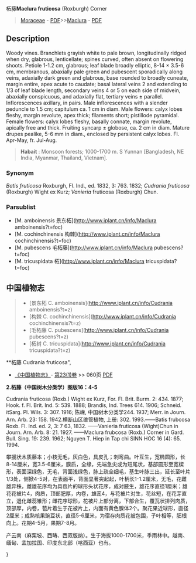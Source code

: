 柘藤**Maclura fruticosa** (Roxburgh) Corner

> [Moraceae](http://www.iplant.cn/info/Moraceae?t=foc) - [PDF](http://www.iplant.cn/foc/pdf/Moraceae.pdf)>>[Maclura](http://www.iplant.cn/info/Maclura?t=foc) - [PDF](http://www.iplant.cn/foc/pdf/Maclura.pdf)

## Description

Woody vines. Branchlets grayish white to pale brown, longitudinally ridged when dry, glabrous, lenticellate; spines curved, often absent on flowering shoots. Petiole 1-1.2 cm, glabrous; leaf blade broadly elliptic, 8-14 × 3.5-6 cm, membranous, abaxially pale green and pubescent sporadically along veins, adaxially dark green and glabrous, base rounded to broadly cuneate, margin entire, apex acute to caudate; basal lateral veins 2 and extending to 1/3 of leaf blade length, secondary veins 4 or 5 on each side of midvein, abaxially conspicuous, and adaxially flat, tertiary veins ± parallel. Inflorescences axillary, in pairs. Male inflorescences with a slender peduncle to 1.5 cm; capitulum ca. 1 cm in diam. Male flowers: calyx lobes fleshy, margin revolute, apex thick; filaments short; pistillode pyramidal. Female flowers: calyx lobes fleshy, basally connate, margin revolute, apically free and thick. Fruiting syncarp ± globose, ca. 2 cm in diam. Mature drupes pealike, 5-6 mm in diam., enclosed by persistent calyx lobes. Fl. Apr-May, fr. Jul-Aug.

> **Habait** : 
> Monsoon forests; 1000-1700 m. S Yunnan [Bangladesh, NE India, Myanmar, Thailand, Vietnam].

### Synonym
*Batis* *fruticosa* Roxburgh, Fl. Ind., ed. 1832, 3: 763. 1832; *Cudrania* *fruticosa* (Roxburgh) Wight ex Kurz; *Vanieria* fruticosa (Roxburgh) Chun.

### Parsublist

* [M.  amboinensis  景东柘](http://www.iplant.cn/info/Maclura amboinensis?t=foc)
* [M.  cochinchinensis  构棘](http://www.iplant.cn/info/Maclura cochinchinensis?t=foc)
* [M.  pubescens  毛柘藤](http://www.iplant.cn/info/Maclura pubescens?t=foc)
* [M.  tricuspidata  柘](http://www.iplant.cn/info/Maclura tricuspidata?t=foc)

## 中国植物志

> * [景东柘  C.  amboinensis](http://www.iplant.cn/info/Cudrania amboinensis?t=z)
> * [构棘  C.  cochinchinensis](http://www.iplant.cn/info/Cudrania cochinchinensis?t=z)
> * [毛柘藤  C.  pubescens](http://www.iplant.cn/info/Cudrania pubescens?t=z)
> * [柘树  C.  tricuspidata](http://www.iplant.cn/info/Cudrania tricuspidata?t=z)

**柘藤 Cudrania fruticosa",

* [《中国植物志》](http://www.iplant.cn/frps)- [第23(1)卷](http://www.iplant.cn/frps/vol/23(1)) >> 060页 [PDF](http://www.iplant.cn/frps/pdf/23(1)/060.pdf)

**2.柘藤（中国树木分类学）图版16：4-5**

Cudrania fruticosa (Roxb.) Wight ex Kurz, For. Fl. Brit. Burm. 2: 434. 1877; Hook. f. Fl. Brit. Ind. 5: 539. 1888; Brandis, Ind. Trees 614. 1906; Schneid. itSarg. Pl. Wils. 3: 307. 1916; 陈嵘, 中国树木分类学244. 1937; Merr. in Journ. Arn. Arb. 23: 158. 1942.横断山区维管植物, 上册: 302. 1993.——Batis frubcosa Roxb. Fl. Ind. ed. 2, 3: 7 63, 1832. ——Vanieria fruticosa (Wight)Chun in Journ. Arn. Arb. 8: 21. 1927. ——Maclura frubcosa (Roxb.) Corner in Gard. Bull. Sing. 19: 239. 1962; Nguyen T. Hiep in Tap chi SINN HOC 16 (4): 65. 1994.

攀援状木质藤本；小枝无毛，灰白色，具皮孔；刺弯曲。叶互生，宽椭圆形，长8-14厘米，宽3.5-6厘米，膜质，全缘，先端急尖或为短尾状，基部圆形至宽楔形，表面深绿色，无毛，背面浅绿色，脉上疏全细毛，基生叶脉三出，延长至叶片1/3处，侧掀4-5对，在表面平，背面显著突起起，叶柄长1-1.2厘米，无毛，花雌雄异株，雌雄花序均为具苞片的球形头状花序，成对腋生，雄花序直径1厘米；雄花花被片4，肉质，顶部肥厚，内卷，雄蕊4，与花被片对生，花丝短，在花芽直立，退化雌蕊锥形；雌花序球形，花被片上部分离，下部合生，覆瓦状排列肉质，顶部厚，内卷，苞片着生于花被片上，内面有黄色腺体2个。聚花果近球形，直径2厘米；成熟核果豌豆状，直径5-6厘米，为宿存肉质花被包围，子叶相等，胚根向上。花期4-5月，果期7-8月。

产云南（麻栗坡、西畴、西双版纳）。生于海拔1000-1700米，季雨林中。越南、缅甸、孟加拉国、印度东北部（喀西亚）也有。

}